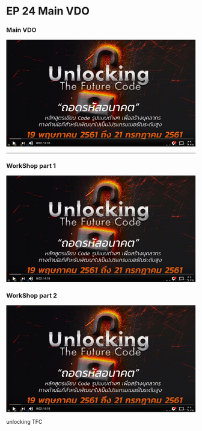 # EP 24 Main VDO 

### Main VDO
[![](images/EP24/items.PNG)](https://www.facebook.com/digitalthailandclub/videos/423587744786704/)

* * *

### WorkShop part 1
[![](images/EP24/items.PNG)](https://www.facebook.com/digitalthailandclub/videos/423627171449428/)

### WorkShop part 2
[![](images/EP24/items.PNG)](https://www.facebook.com/digitalthailandclub/videos/423686104776868/)

unlocking TFC